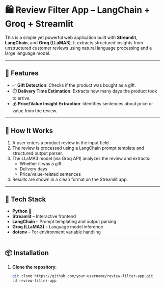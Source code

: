 # 🛍️ Review Filter App – LangChain + Groq + Streamlit

This is a simple yet powerful web application built with **Streamlit**, **LangChain**, and **Groq (LLaMA3)**. It extracts structured insights from unstructured customer reviews using natural language processing and a large language model.

---

## 🚀 Features

- ✅ **Gift Detection**: Checks if the product was bought as a gift.
- ⏱️ **Delivery Time Estimation**: Extracts how many days the product took to arrive.
- 💰 **Price/Value Insight Extraction**: Identifies sentences about price or value from the review.

---

## 🧠 How It Works

1. A user enters a product review in the input field.
2. The review is processed using a LangChain prompt template and structured output parser.
3. The LLaMA3 model (via Groq API) analyzes the review and extracts:
   - Whether it was a gift
   - Delivery days
   - Price/value-related sentences
4. Results are shown in a clean format on the Streamlit app.

---

## 🧰 Tech Stack

- **Python** 🐍
- **Streamlit** – Interactive frontend
- **LangChain** – Prompt templating and output parsing
- **Groq (LLaMA3)** – Language model inference
- **dotenv** – For environment variable handling

---

## 📦 Installation

1. **Clone the repository:**
   ```bash
   git clone https://github.com/your-username/review-filter-app.git
   cd review-filter-app
